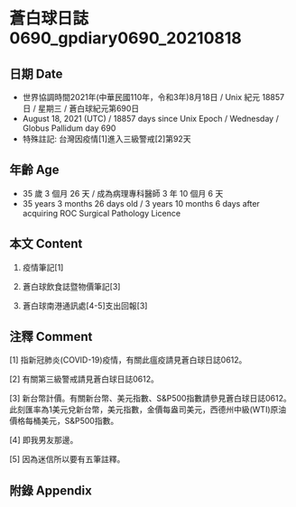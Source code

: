 [_metadata_:encoding]: - "utf-8"
[_metadata_:language]: - "zh-Hant-TW"
[_metadata_:fileformat]: - "markdown"
[_metadata_:MIME_type]: - "text/plain"
[_metadata_:markdown_version]: - "commonmark version 0.29"
[_metadata_:markdown_spec]: - "https://spec.commonmark.org/0.29/"

# 蒼白球日誌0690_gpdiary0690_20210818 #

## 日期 Date ##

* 世界協調時間2021年(中華民國110年，令和3年)8月18日 / Unix 紀元 18857 日 / 星期三 / 蒼白球紀元第690日
* August 18, 2021 (UTC) / 18857 days since Unix Epoch / Wednesday / Globus Pallidum day 690
* 特殊註記: 台灣因疫情[1]進入三級警戒[2]第92天

## 年齡 Age ##

* 35 歲 3 個月 26 天 / 成為病理專科醫師 3 年 10 個月 6 天
* 35 years 3 months 26 days old / 3 years 10 months 6 days after acquiring ROC Surgical Pathology Licence

## 本文 Content ##

1. 疫情筆記[1]

    
2. 蒼白球飲食誌暨物價筆記[3]

    
3. 蒼白球南港通訊處[4-5]支出回報[3]

    

## 注釋 Comment ##

[1] 指新冠肺炎(COVID-19)疫情，有關此瘟疫請見蒼白球日誌0612。


[2] 有關第三級警戒請見蒼白球日誌0612。


[3] 新台幣計價。有關新台幣、美元指數、S&P500指數請參見蒼白球日誌0612。此刻匯率為1美元兌新台幣，美元指數，金價每盎司美元，西德州中級(WTI)原油價格每桶美元，S&P500指數。


[4] 即我男友那邊。


[5] 因為迷信所以要有五筆註釋。



## 附錄 Appendix ##

